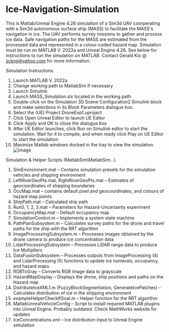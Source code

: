 # Ice-Navigation-Simulation
This is Matlab/Unreal Engine 4.26 simulation of a Sim3d UAV coorperating with a Sim3d autonomous surface ship (MASS) to facilitate the MASS's navigation in ice.
The UAV performs survey missions to gather and process ice data. Safe navigation paths for the MASS are estimated from the processed data and represented in a colour-coded hazard map.
Simulation must be run on MATLAB V. 2022a and Unreal Engine 4.26. See below for instructions to run the simulation on MATLAB. Contact Gerald Kio @ zckog@yahoo.com for more information. 

Simulation Instructions
1.	Launch MATLAB V. 2022a
2.	Change working path to MatlabSim if necessary 
3.	Launch Simulink 
4.	Launch MASS_Simulation.slx located in the working path
5.	Double-click on the Simulation 3D Scene Configuration2 Simulink block and make selections in its Block Parameters dialogue box.
6.	Select the (UE) Project DroneExp1.uproject   
7.	Click Open Unreal Editor to launch UE Editor
8.	Click Apply and OK to close the dialogue box
9.	After UE Editor launches, click Run on Simulink editor to start the simulation. Wait for it to compile, and when ready click Play on UE Editor to start the simulation
10.	Maximize Matlab windows docked in the tray to view the simulation.
![image](https://github.com/user-attachments/assets/4170ac6c-9b61-4de5-9e13-cd08703967e8)

Simulation & Helper Scripts (MatlabSim\MatlabSim\...)
1.	SimEnvironment.mat – Contains simulation presets for the simulation vehicles and shipping environment  
2.	LeftRiverGeoPts.mat, RightRiverGeoPts.mat – Estimates of geocoordinates of shipping boundaries
3.	OccMap.mat – contains default pixel and geocoordinates, and colours of hazard map points
4.	ShipPath.mat – Calculated ship path
5.	Run0, 1, 2, 3.mat – Parameters for Hazard-Uncertainty experiment 
6.	OccupancyMap.mat – Default occupancy map
7.	SimulationControl.m – Implements a system state machine 
8.	PathPlanSubsystem.m – Calculates survey paths for the drone and travel paths for the ship with the RRT algorithm
9.	ImageProcessingSubsystem.m – Processes images obtained by the drone camera to produce ice concentration data
10.	LidarProcessingSubsystem – Processes LiDAR range data to produce Ice Multipliers
11.	DataFusionSubsystem – Processes outputs from ImageProcessing (4) and LidarProcessing (5) functions to update ice numerals, occupancy, and hazard maps
12.	RGBToGray – Converts RGB image data to grayscale 
13.	HazardMapDisplay – Displays the drone, ship positions and paths on the Hazard map
14.	DistributeIceXML1.m (FuzzyBlockSegmentation, GenerateIcePatches) – Calculates distribution of ice in the shipping environment
15.	exampleHelperCheckIfGoal.m – Helper function for the RRT algorithm
16.	MatlabUnrealVehicleConfig – Script to install required MATLAB plugins into Unreal Engine. Probably outdated. Check MathWorks website for updates
17.	IceConcentrations.xml – Ice distribution input to Unreal Engine simulation
